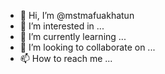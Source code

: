 - 👋 Hi, I’m @mstmafuakhatun
- 👀 I’m interested in ...
- 🌱 I’m currently learning ...
- 💞️ I’m looking to collaborate on ...
- 📫 How to reach me ...

<!---
mstmafuakhatun/mstmafuakhatun is a ✨ special ✨ repository because its `README.md` (this file) appears on your GitHub profile.
You can click the Preview link to take a look at your changes.
--->
